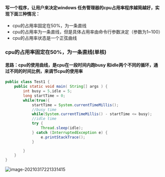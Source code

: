 #### 写一个程序，让用户来决定windows 任务管理器的cpu占用率程序越简越好，实现下面三种情况：

+ cpu的占用率固定在50%，为一条直线
+ cpu的占用率为一条直线，但是具体占用率由命令行参数决定（参数为1~100）
+ cpu的占用率状态是一个正弦曲线



### cpu的占用率固定在50%，为一条直线(单核)

#### 思路：cpu的使用曲线，是cpu在一段时间内跑busy 和idle两个不同的循环，通过不同的时间比例，来调节cpu的使用率

````java
public class Test1 {
    public static void main( String[] args ) {
        int busy = 5,idle = 5;
        long startTime = 0;
        while(true){
            startTime = System.currentTimeMillis();
            //busy time
            while(System.currentTimeMillis() - startTime <= busy);
            //idle time
            try {
                Thread.sleep(idle);
            } catch (InterruptedException e) {
                e.printStackTrace();
            }

        }
    }
}
````

![image-20210317221331415](https://raw.githubusercontent.com/0xHigos/jdkLearning/master/image/image-20210317221331415.png)

